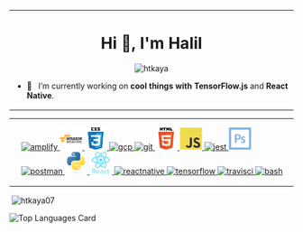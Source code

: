 
















<table width="100%">
<tr>
<!--   <td><img src="https://gantlaborde.com/wp-content/uploads/2020/04/ess12.png" align="left" width="300" /></td> -->
  <td>

<h1 align="center">Hi 👋, I'm Halil</h1>


<p align="center"> <img src="https://komarev.com/ghpvc/?username=htkaya07" alt="htkaya" /> </p>

- 🔭 &nbsp; I’m currently working on **cool things with TensorFlow.js** and **React Native**. 




</td>
  </tr>
</table>


<table style="table-layout: fixed;">
  <tr>
     
        
          
  <tr>
    <td>

</td>
    <td>
<p align="left"> <a href="https://aws.amazon.com/amplify/" target="_blank"> <img src="https://docs.amplify.aws/assets/logo-dark.svg" alt="amplify" width="40" height="40"/> <https://aws.amazon.com" target="_blank"> <img src="https://raw.githubusercontent.com/devicons/devicon/master/icons/amazonwebservices/amazonwebservices-original-wordmark.svg" alt="aws" width="40" height="40"/> </a> <a href="https://www.w3schools.com/css/" target="_blank"> <img src="https://raw.githubusercontent.com/devicons/devicon/master/icons/css3/css3-original-wordmark.svg" alt="css3" width="40" height="40"/> </a> <a href="https://cloud.google.com" target="_blank"> <img src="https://www.vectorlogo.zone/logos/google_cloud/google_cloud-icon.svg" alt="gcp" width="40" height="40"/> </a> <a href="https://git-scm.com/" target="_blank"> <img src="https://www.vectorlogo.zone/logos/git-scm/git-scm-icon.svg" alt="git" width="40" height="40"/> </a> <a href="https://www.w3.org/html/" target="_blank"> <img src="https://raw.githubusercontent.com/devicons/devicon/master/icons/html5/html5-original-wordmark.svg" alt="html5" width="40" height="40"/> </a> <a href="https://developer.mozilla.org/en-US/docs/Web/JavaScript" target="_blank"> <img src="https://raw.githubusercontent.com/devicons/devicon/master/icons/javascript/javascript-original.svg" alt="javascript" width="40" height="40"/> </a> <a href="https://jestjs.io" target="_blank"> <img src="https://www.vectorlogo.zone/logos/jestjsio/jestjsio-icon.svg" alt="jest" width="40" height="40"/> </a>  <a href="https://www.photoshop.com/en" target="_blank"> <img src="https://raw.githubusercontent.com/devicons/devicon/master/icons/photoshop/photoshop-line.svg" alt="photoshop" width="40" height="40"/> </a> <a href="https://postman.com" target="_blank"> <img src="https://www.vectorlogo.zone/logos/getpostman/getpostman-icon.svg" alt="postman" width="40" height="40"/> </a> <a href="https://www.python.org" target="_blank"> <img src="https://raw.githubusercontent.com/devicons/devicon/master/icons/python/python-original.svg" alt="python" width="40" height="40"/> </a> <a href="https://reactjs.org/" target="_blank"> <img src="https://raw.githubusercontent.com/devicons/devicon/master/icons/react/react-original-wordmark.svg" alt="react" width="40" height="40"/> </a> <a href="https://reactnative.dev/" target="_blank"> <img src="https://reactnative.dev/img/header_logo.svg" alt="reactnative" width="40" height="40"/> </a>  </a> <a href="https://www.tensorflow.org" target="_blank"> <img src="https://www.vectorlogo.zone/logos/tensorflow/tensorflow-icon.svg" alt="tensorflow" width="40" height="40"/> </a> <a href="https://travis-ci.org" target="_blank"> <img src="https://www.vectorlogo.zone/logos/travis-ci/travis-ci-icon.svg" alt="travisci" width="40" height="40"/> </a> <a href="https://www.gnu.org/software/bash/" target="_blank"> <img src="https://www.vectorlogo.zone/logos/gnu_bash/gnu_bash-icon.svg" alt="bash" width="40" height="40"/> </a>
      </p>
      </td>
      </tr>
      </table>







<p>&nbsp;<img align="center" style="max-width: 50%" width="50%" src="https://github-readme-stats.vercel.app/api?username=htkaya07&theme=highcontrast&&show_icons=true" alt="htkaya07" /></p>


![Top Languages Card](https://github-readme-stats.vercel.app/api/top-langs/?username=htkaya07&theme=highcontrast&show_icons=true&count_private=true) 

 



















<!--
**htkaya07/htkaya07** is a ✨ _special_ ✨ repository because its `README.md` (this file) appears on your GitHub profile.

Here are some ideas to get you started:

### Hi there 👋

<p><img align="left" src="https://github-readme-stats.vercel.app/api/top-langs/?username=htkaya07&layout=compact&hide=html" alt="htkaya07" /></p>
<p>&nbsp;<img align="right" style="max-width: 50%" width="50%" src="https://github-readme-stats.vercel.app/api?username=htkaya07&show_icons=true" alt="htkaya07"/></p>

 🔭 I’m currently working on react native
 
 ![Github stats](https://github-readme-stats.vercel.app/api?username=htkaya07&theme=highcontrast&show_icons=true&count_private=true)




![Top Languages Card](https://github-readme-stats.vercel.app/api/top-langs/?username=htkaya07)


![](https://img.shields.io/badge/<WORD_ON_LEFT>-<WORD_ON_RIGHT>-informational?style=flat&logo=<LOGO_NAME>&logoColor=white&color=2bbc8a)

- 🔭 I’m currently working on ...
- 🌱 I’m currently learning ...
- 👯 I’m looking to collaborate on ...
- 🤔 I’m looking for help with ...
- 💬 Ask me about ...
- 📫 How to reach me: ...
- 😄 Pronouns: ...
- ⚡ Fun fact: ...
-->

